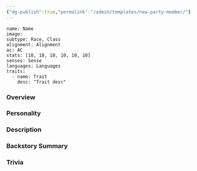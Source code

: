 ```yaml
---
{"dg-publish":true,"permalink":"/admin/templates/new-party-member/"}
---
```


```statblock
name: Name
image: 
subtype: Race, Class
alignment: Alignment
ac: AC
stats: [10, 10, 10, 10, 10, 10]
senses: Sense
languages: Languages
traits:
  - name: Trait
    desc: "Trait desc"
```

### Overview


### Personality


### Description


### Backstory Summary


### Trivia